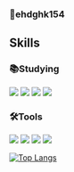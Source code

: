 

### 🌱ehdghk154

## Skills
### 📚Studying
<p>
  <img src="https://img.shields.io/badge/Java-#007396?style=flat-square&logo=Java&logoColor=white"/>
  <img src="https://img.shields.io/badge/JavaScript-#F7DF1E?style=flat-square&logo=JavaScript&logoColor=white"/>
  <img src="https://img.shields.io/badge/HTML5-#E34F26?style=flat-square&logo=HTML5&logoColor=white"/>
  <img src="https://img.shields.io/badge/CSS-#1572B6?style=flat-square&logo=CSS3&logoColor=white"/>
</p>

### 🛠Tools
<p>
  <img src="https://img.shields.io/badge/Eclipse-#2C2255?style=flat-square&logo=eclipseide&logoColor=white"/>
  <img src="https://img.shields.io/badge/Apache Tomcat-#F8DC75?style=flat-square&logo=apachetomcat&logoColor=white"/>
  <img src="https://img.shields.io/badge/Oracle-#F80000?style=flat-square&logo=oracle&logoColor=white"/>
  <img src="https://img.shields.io/badge/Android-#3DDC84?style=flat-square&logo=android&logoColor=white"/>
</p>

[![Top Langs](https://github-readme-stats.vercel.app/api/top-langs/?username=ehdghk154&layout=compact)](https://github.com/ehdghk154/github-readme-stats)


<!--
**ehdghk154/ehdghk154** is a ✨ _special_ ✨ repository because its `README.md` (this file) appears on your GitHub profile.

Here are some ideas to get you started:

- 🔭 I’m currently working on ...
- 🌱 I’m currently learning ...
- 👯 I’m looking to collaborate on ...
- 🤔 I’m looking for help with ...
- 💬 Ask me about ...
- 📫 How to reach me: ...
- 😄 Pronouns: ...
- ⚡ Fun fact: ...
-->
